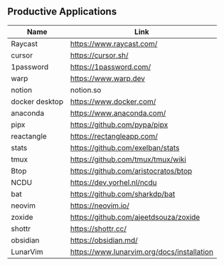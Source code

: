 ## Productive Applications

| Name           | Link                                       |
| -------------- | ------------------------------------------ |
| Raycast        | https://www.raycast.com/                   |
| cursor         | https://cursor.sh/                         |
| 1password      | https://1password.com/                     |
| warp           | https://www.warp.dev                       |
| notion         | notion.so                                  |
| docker desktop | https://www.docker.com/                    |
| anaconda       | https://www.anaconda.com/                  |
| pipx           | https://github.com/pypa/pipx               |
| reactangle     | https://rectangleapp.com/                  |
| stats          | https://github.com/exelban/stats           |
| tmux           | https://github.com/tmux/tmux/wiki          |
| Btop           | https://github.com/aristocratos/btop       |
| NCDU           | https://dev.yorhel.nl/ncdu                 |
| bat            | https://github.com/sharkdp/bat             |
| neovim         | https://neovim.io/                         |
| zoxide         | https://github.com/ajeetdsouza/zoxide      |
| shottr         | https://shottr.cc/                         |
| obsidian       | https://obsidian.md/                       |
| LunarVim       | https://www.lunarvim.org/docs/installation |
